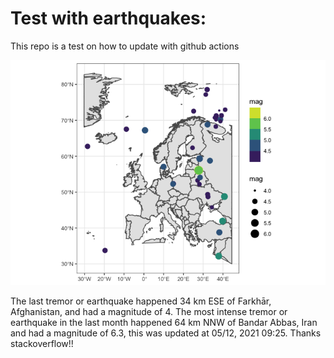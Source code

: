 <!-- README.md is generated from README.Rmd. Please edit that file -->

Test with earthquakes:
======================

This repo is a test on how to update with github actions

![](man/figures/README-unnamed-chunk-2-1.png)

The last tremor or earthquake happened 34 km ESE of Farkhār,
Afghanistan, and had a magnitude of 4. The most intense tremor or
earthquake in the last month happened 64 km NNW of Bandar Abbas, Iran
and had a magnitude of 6.3, this was updated at 05/12, 2021 09:25.
Thanks stackoverflow!!
